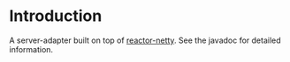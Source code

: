 # Introduction

A server-adapter built on top of
[reactor-netty](https://github.com/reactor/reactor-netty). See the javadoc for detailed information.
